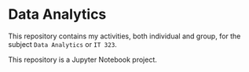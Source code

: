 # Data Analytics

This repository contains my activities, both individual and group, for the subject `Data Analytics` or `IT 323`.

This repository is a Jupyter Notebook project.